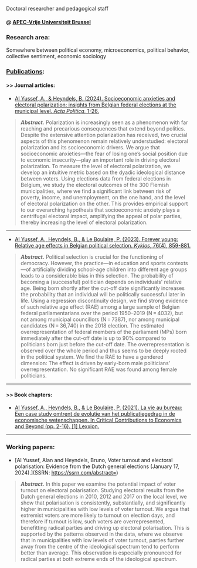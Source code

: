 
Doctoral researcher and pedagogical staff 
#### @ [APEC-Vrije Universiteit Brussel](https://researchportal.vub.be/en/persons/alan-al-yussef)
### Research area:
Somewhere between political economy, microeconomics, political behavior, collective sentiment, economic sociology  


### [Publications](https://scholar.google.com/citations?hl=en&user=k21MASIAAAAJ&view_op=list_works&gmla=AOAOcb2cQsECMzsPd6ZQIB5r2Hc4trvCxgeCn4ospzSCurB3If2VabDRW3-VxjB0ul4zoqo8GV1fUW_F0OUkcrmy):
#### >> Journal articles:

- [Al Yussef, A., & Heyndels, B. (2024). Socioeconomic anxieties and electoral polarization: insights from Belgian federal elections at the municipal level. *Acta Politica*, 1-26.](https://link.springer.com/article/10.1057/s41269-024-00336-8)
  
> ***Abstract.*** Polarization is increasingly seen as a phenomenon with far reaching and precarious consequences that extend beyond politics. Despite the extensive attention polarization has received, two crucial aspects of this phenomenon remain relatively understudied: electoral polarization and its socioeconomic drivers. We argue that socioeconomic anxieties—the fear of losing one’s social position due to economic insecurity—play an important role in driving electoral polarization. To measure the level of electoral polarization, we develop an intuitive metric based on the dyadic ideological distance between voters. Using elections data from federal elections in Belgium, we study the electoral outcomes of the 300 Flemish municipalities, where we find a significant link between risk of poverty, income, and unemployment, on the one hand, and the level of electoral polarization on the other. This provides empirical support to our overarching hypothesis that socioeconomic anxiety plays a centrifugal electoral impact, amplifying the appeal of polar parties, thereby increasing the level of electoral polarization.

--- 

- [Al Yussef, A., Heyndels, B., & Le Boulaire, P. (2023). Forever young: Relative age effects in Belgian political selection. *Kyklos*, 76(4), 859-881.](https://onlinelibrary.wiley.com/doi/full/10.1111/kykl.12353)

> ***Abstract.*** Political selection is crucial for the functioning of democracy. However, the practice—in education and sports contexts—of artificially dividing school-age children into different age groups leads to a considerable bias in this selection. The probability of becoming a (successful) politician depends on individuals' relative age. Being born shortly after the cut-off date significantly increases the probability that an individual will be politically successful later in life. Using a regression discontinuity design, we find strong evidence of such relative age effect (RAE) among a large sample of Belgian federal parliamentarians over the period 1950–2019 (N = 4032), but not among municipal councillors (N = 7387), nor among municipal candidates (N = 36,740) in the 2018 election. The estimated overrepresentation of federal members of the parliament (MPs) born immediately after the cut-off date is up to 90% compared to politicians born just before the cut-off date. The overrepresentation is observed over the whole period and thus seems to be deeply rooted in the political system. We find the RAE to have a gendered dimension: The effect is driven by early-born male politicians' overrepresentation. No significant RAE was found among female politicians.

---

#### >> Book chapters:
- [Al Yussef, A., Heyndels, B., & Le Boulaire, P. (2021). La vie au bureau: Een case study omtrent de evolutie van het publicatiegedrag in de economische wetenschappen. In Critical Contributions to Economics and Beyond (pp. 2-16). [1] Lexxion.](https://researchportal.vub.be/en/publications/la-vie-au-bureau-een-case-study-omtrent-de-evolutie-van-het-publi)

---

### Working papers:

- [Al Yussef, Alan and Heyndels, Bruno, Voter turnout and electoral polarisation: Evidence from the Dutch general elections (January 17, 2024).](SSRN: https://ssrn.com/abstract=)
  

> ***Abstract.*** In this paper we examine the potential impact of voter turnout on electoral polarisation. Studying electoral results from the Dutch general elections in 2010, 2012 and 2017 on the local level, we show that polarisation is consistently, substantially, and significantly higher in municipalities with low levels of voter turnout. We argue that extremist voters are more likely to turnout on election days, and therefore if turnout is low, such voters are overrepresented, benefitting radical parties and driving up electoral polarisation. This is supported by the patterns observed in the data, where we observe that in municipalities with low levels of voter turnout, parties further away from the centre of the ideological spectrum tend to perform better than average. This observation is especially pronounced for radical parties at both extreme ends of the ideological spectrum.


